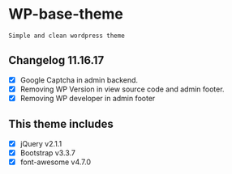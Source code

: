 # WP-base-theme
```
Simple and clean wordpress theme
```
## Changelog 11.16.17
* [x] Google Captcha in admin backend.
* [x] Removing WP Version in view source code and admin footer.
* [x] Removing WP developer in admin footer

## This theme includes
* [x] jQuery v2.1.1
* [x] Bootstrap v3.3.7
* [x] font-awesome v4.7.0